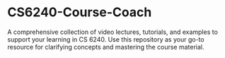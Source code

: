 # CS6240-Course-Coach
A comprehensive collection of video lectures, tutorials, and examples to support your learning in CS 6240. Use this repository as your go-to resource for clarifying concepts and mastering the course material.
